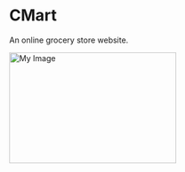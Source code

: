 # CMart
An online grocery store website.

<img src="/Project Reviews/CMart Home.jpeg" alt="My Image" width="300" height="200">
